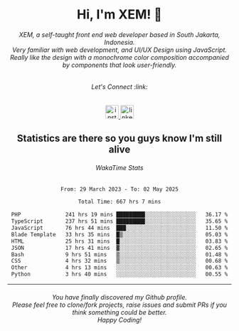 <h1 align="center">Hi, I'm XEM! <span class="wave">👋</span></h1>

<h6 align="center">XEM, a self-taught front end web developer based in South Jakarta, Indonesia.<br>Very familiar with web development, and UI/UX Design using JavaScript.<br>Really like the design with a monochrome color composition accompanied by components that look user-friendly.</h6>

<div align="center">
  <h6>
    <i>Let's Connect :link:</i>
  </h6>
  <a href="https://instagram.com/ensayiti" target="_blank">
    <img src="https://img.shields.io/static/v1?message=Instagram&logo=instagram&label=&color=E4405F&logoColor=white&labelColor=&style=for-the-badge" height="30" alt="instagram logo"  />
  </a>
  <a href="https://www.linkedin.com/in/samuel-andika-94616625b/" target="_blank">
    <img src="https://img.shields.io/static/v1?message=LinkedIn&logo=linkedin&label=&color=0077B5&logoColor=white&labelColor=&style=for-the-badge" height="30" alt="linkedin logo"  />
  </a>
</div>

<h2 align="center">Statistics are there so you guys know I'm still alive</h1>

<div align="center">
  
  <h6>WakaTime Stats</h6>
  <!--START_SECTION:waka-->

```txt
From: 29 March 2023 - To: 02 May 2025

Total Time: 667 hrs 7 mins

PHP              241 hrs 19 mins █████████░░░░░░░░░░░░░░░░   36.17 %
TypeScript       237 hrs 51 mins █████████░░░░░░░░░░░░░░░░   35.65 %
JavaScript       76 hrs 44 mins  ███░░░░░░░░░░░░░░░░░░░░░░   11.50 %
Blade Template   33 hrs 35 mins  █▒░░░░░░░░░░░░░░░░░░░░░░░   05.03 %
HTML             25 hrs 31 mins  █░░░░░░░░░░░░░░░░░░░░░░░░   03.83 %
JSON             17 hrs 41 mins  ▓░░░░░░░░░░░░░░░░░░░░░░░░   02.65 %
Bash             9 hrs 51 mins   ▒░░░░░░░░░░░░░░░░░░░░░░░░   01.48 %
CSS              4 hrs 32 mins   ▒░░░░░░░░░░░░░░░░░░░░░░░░   00.68 %
Other            4 hrs 13 mins   ░░░░░░░░░░░░░░░░░░░░░░░░░   00.63 %
Python           3 hrs 40 mins   ░░░░░░░░░░░░░░░░░░░░░░░░░   00.55 %
```

<!--END_SECTION:waka-->
</div>

---

<h6 align="center">
  You have finally discovered my Github profile.
  <br>
  Please feel free to clone/fork projects, raise issues and submit PRs if you think something could be better.
  <br>
  <i>Happy Coding!</i>
</h6>
